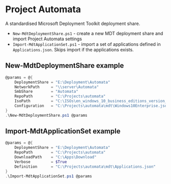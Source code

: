# Project Automata

A standardised Microsoft Deployment Toolkit deployment share.

* `New-MdtDeploymentShare.ps1` - create a new MDT deployment share and import Project Automata settings
* `Import-MdtApplicationSet.ps1` - import a set of applications defined in `Applications.json`. Skips import if the applications exists.

## New-MdtDeploymentShare example

```powershell
@params = @{
    DeploymentShare = "E:\Deployment\Automata"
    NetworkPath     = "\\server\Automata"
    SmbShare        = "Automata"
    RepoPath        = "C:\Projects\automata"
    IsoPath         = "C:\ISOs\en_windows_10_business_editions_version_21h1_x64_dvd_ec5a76c1.iso"
    Configuration   = "C:\Projects\automata\mdt\Windows10Enterprise.json"
}
.\New-MdtDeploymentShare.ps1 @params
```

## Import-MdtApplicationSet example

```powershell
@params = @{
    DeploymentShare = "E:\Deployment\Automata"
    RepoPath        = "C:\Projects\automata"
    DownloadPath    = "C:\Apps\Download"
    Verbose         = $True
    Definition      = "C:\Projects\automata\mdt\Applications.json"
}
.\Import-MdtApplicationSet.ps1 @params
```
